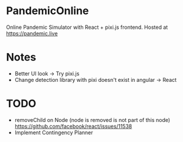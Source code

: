 # PandemicOnline

Online Pandemic Simulator with React + pixi.js frontend. Hosted at https://pandemic.live

# Notes

- Better UI look → Try pixi.js
- Change detection library with pixi doesn't exist in angular → React

# TODO

- removeChild on Node (node is removed is not part of this node) https://github.com/facebook/react/issues/11538
- Implement Contingency Planner
